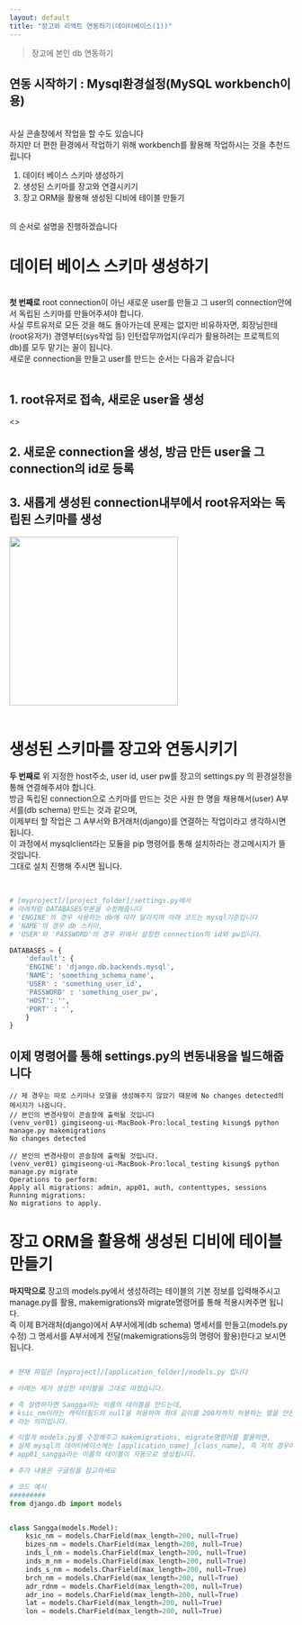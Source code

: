 ```yaml
---
layout: default
title: "장고와 리액트 연동하기(데이터베이스(1))"
---
```


> 장고에 본인 db 연동하기

## 연동 시작하기 : Mysql환경설정(MySQL workbench이용)

<br/>
사실 콘솔창에서 작업을 할 수도 있습니다 
<br/>
하지만 더 편한 환경에서 작업하기 위해 workbench를 활용해 작업하시는 것을 추천드립니다
<br/>

1. 데이터 베이스 스키마 생성하기
2. 생성된 스키마를 장고와 연결시키기
3. 장고 ORM을 활용해 생성된 디비에 테이블 만들기
<br/>
의 순서로 설명을 진행하겠습니다
<br/>

# 데이터 베이스 스키마 생성하기
<br/>
<b>첫 번째로</b> 
root connection이 아닌 새로운 user를 만들고 그 user의 connection안에서 독립된 스키마를 만들어주셔야 합니다.
<br/>
사실 루트유저로 모든 것을 해도 돌아가는데 문제는 없지만 비유하자면, 회장님한테(root유저가) 경영부터(sys작업 등) 인턴잡무까업지(우리가 활용하려는 프로젝트의 db)를 모두 맡기는 꼴이 됩니다.
<br/>
새로운 connection을 만들고 user를 만드는 순서는 다음과 같습니다
<br/>
<br/>

## 1. root유저로 접속, 새로운 user을 생성
<>
## 2. 새로운 connection을 생성, 방금 만든 user을 그 connection의 id로 등록

## 3. 새롭게 생성된 connection내부에서 root유저와는 독립된 스키마를 생성
<img style="width:300px;height:300px" src="https://github.com/KisungKim/scaryTonight/tree/master/images/ForPost/blank_page.png"/>
<br/>
<br/>

# 생성된 스키마를 장고와 연동시키기

<b>두 번째로</b> 
위 지정한 host주소, user id, user pw를 장고의 settings.py 의 환경설정을 통해 연결해주셔야 합니다.
<br/>
방금 독립된 connection으로 스키마를 만드는 것은 사원 한 명을 채용해서(user) A부서를(db schema) 만드는 것과 같으며,
<br/>
이제부터 할 작업은 그 A부서와 B거래처(django)를 연결하는 작업이라고 생각하시면 됩니다.
<br/>
이 과정에서 mysqlclient라는 모듈을 pip 명령어를 통해 설치하라는 경고메시지가 뜰 것입니다.
<br/>
그대로 설치 진행해 주시면 됩니다.
<br/>
<br/>

```python

# [myproject]/[project_folder]/settings.py에서 
# 아래처럼 DATABASES부분을 수정해줍니다
# 'ENGINE'의 경우 사용하는 db에 따라 달라지며 아래 코드는 mysql기준입니다
# 'NAME'의 경우 db 스키마,
# 'USER'와 'PASSWORD'의 경우 위에서 설정한 connection의 id와 pw입니다.

DATABASES = {
    'default': {
    'ENGINE': 'django.db.backends.mysql',
    'NAME': 'something_schema_name',
    'USER' : 'something_user_id',
    'PASSWORD' : 'something_user_pw',
    'HOST': '',
    'PORT' : '',
    }
}

```

## 이제 명령어를 통해 settings.py의 변동내용을 빌드해줍니다

```
// 제 경우는 따로 스키마나 모델을 생성해주지 않았기 때문에 No changes detected의 메시지가 나옵니다.
// 본인의 변경사항이 콘솔창에 출력될 것입니다
(venv_ver01) gimgiseong-ui-MacBook-Pro:local_testing kisung$ python manage.py makemigrations
No changes detected

// 본인의 변경사항이 콘솔창에 출력될 것입니다.
(venv_ver01) gimgiseong-ui-MacBook-Pro:local_testing kisung$ python manage.py migrate
Operations to perform:
Apply all migrations: admin, app01, auth, contenttypes, sessions
Running migrations:
No migrations to apply.

```

# 장고  ORM을 활용해 생성된 디비에 테이블 만들기

<b>마지막으로</b> 
장고의 models.py에서 생성하려는 테이블의 기본 정보를 입력해주시고 manage.py를 활용, makemigrations와 migrate명령어를 통해 적용시켜주면 됩니다.
<br/>
즉 이제 B거래처(django)에서 A부서에게(db schema) 명세서를 만들고(models.py 수정) 그 명세서를 A부서에게 전달(makemigrations등의 명령어 활용)한다고 보시면 됩니다.
<br/>

```python

# 현재 파일은 [myproject]/[application_folder]/models.py 입니다

# 아래는 제가 생성한 테이블을 그대로 따왔습니다.

# 즉 설명하자면 Sangga라는 이름의 테이블을 만드는데,
# ksic_nm이라는 캐릭터필드의 null을 허용하며 최대 길이를 200자까지 허용하는 열을 만든다
# 라는 의미입니다.

# 이렇게 models.py를 수정해주고 makemigrations, migrate명령어를 활용하면,
# 실제 mysql의 데이터베이스에는 [application_name]_[class_name], 즉 저의 경우에는
# app01_sangga라는 이름의 테이블이 자동으로 생성됩니다.

# 추가 내용은 구글링을 참고하세요

# 코드 예시
#########
from django.db import models


class Sangga(models.Model):
    ksic_nm = models.CharField(max_length=200, null=True)
    bizes_nm = models.CharField(max_length=200, null=True)
    inds_l_nm = models.CharField(max_length=200, null=True)
    inds_m_nm = models.CharField(max_length=200, null=True)
    inds_s_nm = models.CharField(max_length=200, null=True)
    brch_nm = models.CharField(max_length=200, null=True)
    adr_rdnm = models.CharField(max_length=200, null=True)
    adr_ino = models.CharField(max_length=200, null=True)
    lat = models.CharField(max_length=200, null=True)
    lon = models.CharField(max_length=200, null=True)

```


